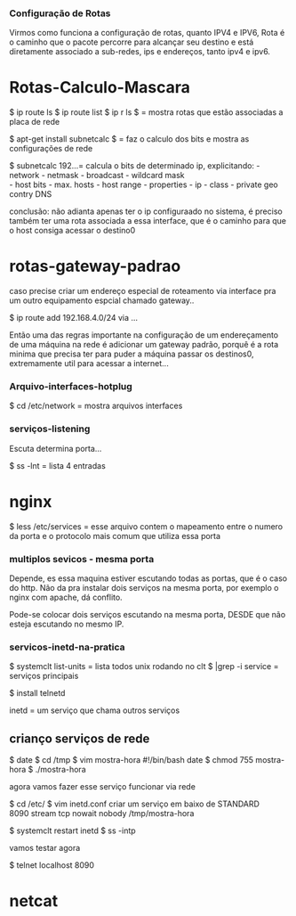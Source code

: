 ### Configuração de Rotas ###

Virmos  como funciona a configuração de rotas, quanto IPV4 e IPV6,
Rota é o caminho que o pacote percorre para alcançar seu destino e está diretamente associado a sub-redes, ips e endereços, tanto ipv4 e ipv6. 

# Rotas-Calculo-Mascara #

$ ip route ls $ ip route list $ ip r ls $ = mostra rotas que estão associadas a placa de rede

$ apt-get install subnetcalc $ = faz o calculo dos bits e mostra as configurações de rede 

$ subnetcalc 192...= calcula o bits de determinado ip, explicitando: - network
              - netmask 
              - broadcast
              - wildcard mask   
              - host bits
              - max. hosts
              - host range
              - properties
                    - ip
                    - class
                    - private
                geo contry 
                DNS


conclusão: não adianta apenas ter o ip configuraado no sistema, é preciso também ter uma rota associada a essa interface, que é o caminho para que o host consiga acessar o destino0


# rotas-gateway-padrao #

caso precise criar um endereço especial de roteamento via interface pra um outro equipamento espcial chamado gateway..

$ ip route add 192.168.4.0/24 via ...

Então uma das regras importante na configuração de um endereçamento de uma máquina na rede é adicionar um gateway padrão, porquê é a rota minima que precisa ter para puder a máquina passar os destinos0, extremamente util para acessar a internet...

### Arquivo-interfaces-hotplug ###


$ cd /etc/network = mostra arquivos interfaces 


### serviços-listening ###

Escuta determina porta...

$ ss -lnt = lista 4 entradas

# nginx #

$ less /etc/services = esse arquivo contem o mapeamento entre o numero da porta e o protocolo mais comum que utiliza essa porta 

### multiplos sevicos - mesma porta ### 

 Depende, es essa maquina estiver escutando todas as portas, que é o caso do http. Não da pra instalar dois serviços na mesma porta, por exemplo o nginx com apache, dá conflito. 

Pode-se colocar dois serviços escutando na mesma porta, DESDE que não esteja escutando no mesmo IP. 

### servicos-inetd-na-pratica ###

$ systemclt list-units = lista todos unix rodando no clt 
$ |grep -i service = serviços principais 


$ install telnetd 

inetd = um serviço que chama outros serviços 

## crianço serviços de rede ## 

$ date 
$ cd /tmp
$ vim mostra-hora
                    #!/bin/bash
                    date
$ chmod 755 mostra-hora
$ ./mostra-hora 

agora vamos fazer esse serviço funcionar via rede

$ cd /etc/
$ vim inetd.conf
                    criar um serviço em baixo de STANDARD  
                    8090    stream  tcp nowait  nobody  /tmp/mostra-hora

$ systemclt restart inetd 
$ ss -intp

vamos testar agora

$ telnet localhost 8090

# netcat #

